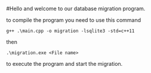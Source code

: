 #Hello and welcome to our database migration program.

to compile the program you need to use this command 
```commandline
g++ .\main.cpp -o migration -lsqlite3 -std=c++11
```
then
```commandline
.\migration.exe <File name>
``` 
to execute the program and start the migration.